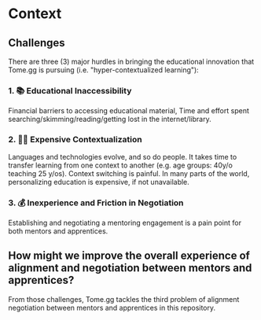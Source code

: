 # Context

## Challenges

There are three (3) major hurdles in bringing the  educational innovation that Tome.gg is pursuing (i.e. "hyper-contextualized learning"):

### 1. 📚️ **Educational Inaccessibility**

Financial barriers to accessing educational material, Time and effort spent searching/skimming/reading/getting lost in the internet/library.

### 2. 🏃‍♂️ **Expensive Contextualization**

Languages and technologies evolve, and so do people. It takes time to transfer learning from one context to another (e.g. age groups: 40y/o teaching 25 y/os). Context switching is painful. In many parts of the world, personalizing education is expensive, if not unavailable.

### 3. 💰️ **Inexperience and Friction in Negotiation**

Establishing and negotiating a mentoring engagement is a pain point for both mentors and apprentices.

## How might we improve the overall experience of alignment and negotiation between mentors and apprentices?

From those challenges, Tome.gg tackles the third problem of alignment negotiation between mentors and apprentices in this repository.
